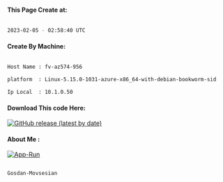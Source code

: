 
   
#### This Page Create at:

```bash

2023-02-05 - 02:58:40 UTC

```

#### Create By Machine:

```bash

Host Name : fv-az574-956

platform  : Linux-5.15.0-1031-azure-x86_64-with-debian-bookworm-sid

Ip Local  : 10.1.0.50

```
#### Download This code Here:

[![GitHub release (latest by date)](https://img.shields.io/github/v/release/Gosdan-Movsesian/Gosdan?style=for-the-badge&label=Download)](https://github.com/Gosdan-Movsesian/Gosdan/releases) 

</p> 

#### About Me :

[![App-Run](https://github.com/Gosdan-Movsesian/Gosdan/actions/workflows/App-Run.yml/badge.svg)](https://github.com/Gosdan-Movsesian/Gosdan/actions/workflows/App-Run.yml)

```bash

Gosdan-Movsesian

```

